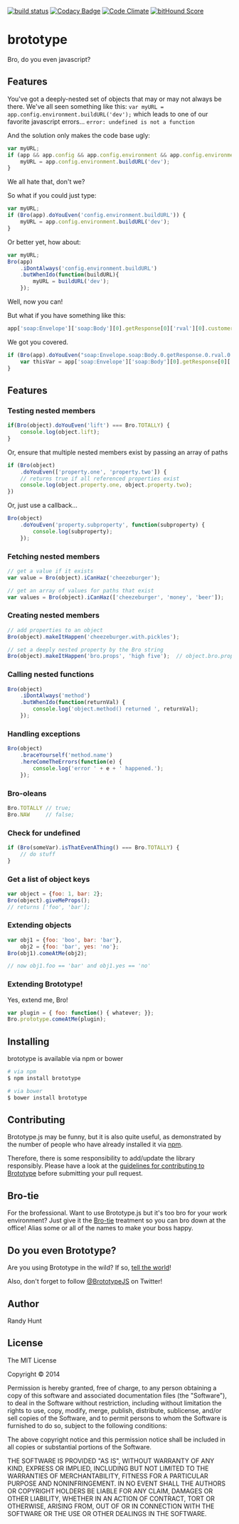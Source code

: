 [![build status][travis-image]][travis-url]
[![Codacy Badge](https://www.codacy.com/project/badge/ec7e9f08d94447188b0b5072ba3eac31)](https://www.codacy.com/app/letsgetrandy/brototype)
[![Code Climate](https://codeclimate.com/repos/555a0d98695680378e0034bd/badges/04a1db801508665091d9/gpa.svg)](https://codeclimate.com/repos/555a0d98695680378e0034bd/feed)
[![bitHound Score](https://www.bithound.io/github/letsgetrandy/brototype/badges/score.svg)](https://www.bithound.io/github/letsgetrandy/brototype)

brototype
=========

Bro, do you even javascript?

## Features

You've got a deeply-nested set of objects that may or may not always be there.
We've all seen something like this:
`var myURL = app.config.environment.buildURL('dev');`
which leads to one of our favorite javascript errors...
`error: undefined is not a function`

And the solution only makes the code base ugly:
```js
var myURL;
if (app && app.config && app.config.environment && app.config.environment.buildURL) {
    myURL = app.config.environment.buildURL('dev');
}
```

We all hate that, don't we?

So what if you could just type:
```js
var myURL;
if (Bro(app).doYouEven('config.environment.buildURL')) {
    myURL = app.config.environment.buildURL('dev');
}
```

Or better yet, how about:
```js
var myURL;
Bro(app)
    .iDontAlways('config.environment.buildURL')
    .butWhenIdo(function(buildURL){
        myURL = buildURL('dev');
    });
```

Well, now you can!

But what if you have something like this:

```js
app['soap:Envelope']['soap:Body'][0].getResponse[0]['rval'][0].customerId[0]
```

We got you covered.

```js
if (Bro(app).doYouEven("soap:Envelope.soap:Body.0.getResponse.0.rval.0.customerId.0")) {
    var thisVar = app['soap:Envelope']['soap:Body'][0].getResponse[0]['rval'][0].customerId[0];
}
```

## Features

### Testing nested members
```js
if(Bro(object).doYouEven('lift') === Bro.TOTALLY) {
    console.log(object.lift);
}
```

Or, ensure that multiple nested members exist by passing an array of paths
```js
if (Bro(object)
    .doYouEven(['property.one', 'property.two']) {
    // returns true if all referenced properties exist
    console.log(object.property.one, object.property.two);
})
```

Or, just use a callback...
```js
Bro(object)
    .doYouEven('property.subproperty', function(subproperty) {
        console.log(subproperty);
    });
```

### Fetching nested members
```js
// get a value if it exists
var value = Bro(object).iCanHaz('cheezeburger');

// get an array of values for paths that exist
var values = Bro(object).iCanHaz(['cheezeburger', 'money', 'beer']);
```

### Creating nested members
```js
// add properties to an object
Bro(object).makeItHappen('cheezeburger.with.pickles');
```

```js
// set a deeply nested property by the Bro string
Bro(object).makeItHappen('bro.props', 'high five');  // object.bro.props = 'high five'
```

### Calling nested functions
```js
Bro(object)
    .iDontAlways('method')
    .butWhenIdo(function(returnVal) {
        console.log('object.method() returned ', returnVal);
    });
```

### Handling exceptions
```js
Bro(object)
    .braceYourself('method.name')
    .hereComeTheErrors(function(e) {
        console.log('error ' + e + ' happened.');
    });
```

### Bro-oleans
```js
Bro.TOTALLY // true;
Bro.NAW     // false;
```

### Check for undefined
```js
if (Bro(someVar).isThatEvenAThing() === Bro.TOTALLY) {
    // do stuff
}
```

### Get a list of object keys
```js
var object = {foo: 1, bar: 2};
Bro(object).giveMeProps();
// returns ['foo', 'bar'];
```

### Extending objects
```js
var obj1 = {foo: 'boo', bar: 'bar'},
    obj2 = {foo: 'bar', yes: 'no'};
Bro(obj1).comeAtMe(obj2);

// now obj1.foo == 'bar' and obj1.yes == 'no'
```

### Extending Brototype!
Yes, extend me, Bro!

```js
var plugin = { foo: function() { whatever; }};
Bro.prototype.comeAtMe(plugin);
```


## Installing
brototype is available via npm or bower
```bash
# via npm
$ npm install brototype

# via bower
$ bower install brototype
```

## Contributing
Brototype.js may be funny, but it is also quite useful, as demonstrated by the
number of people who have already installed it via
[npm](https://www.npmjs.org/package/brototype).

Therefore, there is some responsibility to add/update the library responsibly.
Please have a look at the
[guidelines for contributing to Brototype](https://github.com/letsgetrandy/brototype/wiki/Contributing)
before submitting your pull request.


## Bro-tie
For the brofessional. Want to use Brototype.js but it's too bro for your work
environment? Just give it the [Bro-tie](http://pepperthecat.github.io/brotie/) treatment
so you can bro down at the office!
Alias some or all of the names to make your boss happy.

## Do you even Brototype?
Are you using Brototype in the wild?
If so, [tell the world](https://github.com/letsgetrandy/brototype/issues/10)!

Also, don't forget to follow [@BrototypeJS](https://twitter.com/Brototypejs) on Twitter!


## Author

Randy Hunt

## License

The MIT License

Copyright © 2014

Permission is hereby granted, free of charge, to any person obtaining a copy of this software and associated documentation files (the "Software"), to deal in the Software without restriction, including without limitation the rights to use, copy, modify, merge, publish, distribute, sublicense, and/or sell copies of the Software, and to permit persons to whom the Software is furnished to do so, subject to the following conditions:

The above copyright notice and this permission notice shall be included in all copies or substantial portions of the Software.

THE SOFTWARE IS PROVIDED "AS IS", WITHOUT WARRANTY OF ANY KIND, EXPRESS OR IMPLIED, INCLUDING BUT NOT LIMITED TO THE WARRANTIES OF MERCHANTABILITY, FITNESS FOR A PARTICULAR PURPOSE AND NONINFRINGEMENT. IN NO EVENT SHALL THE AUTHORS OR COPYRIGHT HOLDERS BE LIABLE FOR ANY CLAIM, DAMAGES OR OTHER LIABILITY, WHETHER IN AN ACTION OF CONTRACT, TORT OR OTHERWISE, ARISING FROM, OUT OF OR IN CONNECTION WITH THE SOFTWARE OR THE USE OR OTHER DEALINGS IN THE SOFTWARE.


[travis-image]: https://img.shields.io/travis/letsgetrandy/brototype/master.svg?style=flat-square
[travis-url]: https://travis-ci.org/letsgetrandy/brototype
